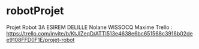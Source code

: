 # robotProjet
Projet Robot 3A  ESIREM DELILLE Nolane WISSOCQ Maxime
Trello : https://trello.com/invite/b/KtJlZeqD/ATTI513e4638e6bc651568c3916b02dee9108FFD0F1E/projet-robot
